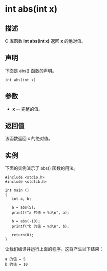 # int abs(int x)

## 描述

C 库函数 **int abs(int x)** 返回 **x** 的绝对值。

## 声明

下面是 abs() 函数的声明。

```
int abs(int x)
```

## 参数

- **x** -- 完整的值。

## 返回值

该函数返回 x 的绝对值。

## 实例

下面的实例演示了 abs() 函数的用法。

```
#include <stdio.h>
#include <stdlib.h>

int main ()
{
   int a, b;

   a = abs(5);
   printf("a 的值 = %d\n", a);

   b = abs(-10);
   printf("b 的值 = %d\n", b);
   
   return(0);
}
```

让我们编译并运行上面的程序，这将产生以下结果：

```
a 的值 = 5
b 的值 = 10
```